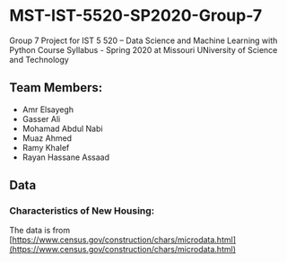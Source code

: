 # MST-IST-5520-SP2020-Group-7
Group 7 Project for IST  5 520 – Data Science and Machine Learning with Python Course Syllabus  - Spring  2020 at Missouri UNiversity of Science and Technology

## Team Members:


 - Amr Elsayegh
 - Gasser Ali
 - Mohamad Abdul Nabi
 - Muaz Ahmed
 - Ramy Khalef
 - Rayan Hassane Assaad


## Data

### Characteristics of New Housing:

The data is from [https://www.census.gov/construction/chars/microdata.html](https://www.census.gov/construction/chars/microdata.html)